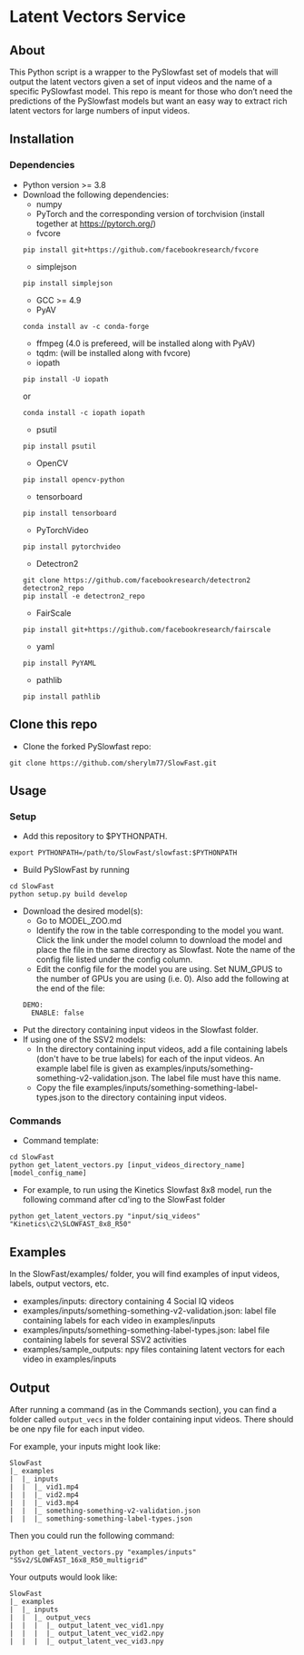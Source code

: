# Latent Vectors Service
## About
This Python script is a wrapper to the PySlowfast set of models that will output the latent vectors given a set of input videos and the name of a specific PySlowfast model. This repo is meant for those who don’t need the predictions of the PySlowfast models but want an easy way to extract rich latent vectors for large numbers of input videos.

## Installation
### Dependencies
- Python version >= 3.8
- Download the following dependencies:
  - numpy
  - PyTorch and the corresponding version of torchvision (install together at https://pytorch.org/)
  - fvcore
  ```
  pip install git+https://github.com/facebookresearch/fvcore
  ```
  - simplejson
  ```
  pip install simplejson
  ```
  - GCC >= 4.9
  - PyAV
  ```
  conda install av -c conda-forge
  ```
  - ffmpeg (4.0 is prefereed, will be installed along with PyAV)
  - tqdm: (will be installed along with fvcore)
  - iopath
  ```
  pip install -U iopath
  ```
  or
  ```
  conda install -c iopath iopath
  ```
  - psutil
  ```
  pip install psutil
  ```
  - OpenCV
  ```
  pip install opencv-python
  ```
  - tensorboard
  ```
  pip install tensorboard
  ```
  - PyTorchVideo
  ```
  pip install pytorchvideo
  ```
  - Detectron2
  ```
  git clone https://github.com/facebookresearch/detectron2 detectron2_repo
  pip install -e detectron2_repo
  ```
  - FairScale
  ```
  pip install git+https://github.com/facebookresearch/fairscale
  ```
  - yaml
  ```
  pip install PyYAML
  ```
  - pathlib
  ```
  pip install pathlib
  ```
  
## Clone this repo
- Clone the forked PySlowfast repo:
```
git clone https://github.com/sherylm77/SlowFast.git
```

## Usage

### Setup
- Add this repository to $PYTHONPATH.
```
export PYTHONPATH=/path/to/SlowFast/slowfast:$PYTHONPATH
```
- Build PySlowFast by running
```
cd SlowFast
python setup.py build develop
```
- Download the desired model(s):
  - Go to MODEL_ZOO.md
  - Identify the row in the table corresponding to the model you want. Click the link under the model column to download the model and place the file in the same directory as Slowfast. Note the name of the config file listed under the config column.
  - Edit the config file for the model you are using. Set NUM_GPUS to the number of GPUs you are using (i.e. 0). Also add the following at the end of the file:
  ```
  DEMO:
    ENABLE: false
  ```
- Put the directory containing input videos in the Slowfast folder.
- If using one of the SSV2 models:
  - In the directory containing input videos, add a file containing labels (don't have to be true labels) for each of the input videos. An example label file is given as examples/inputs/something-something-v2-validation.json. The label file must have this name.
  - Copy the file examples/inputs/something-something-label-types.json to the directory containing input videos.

### Commands
- Command template:
```
cd SlowFast
python get_latent_vectors.py [input_videos_directory_name] [model_config_name]
```
- For example, to run using the Kinetics Slowfast 8x8 model, run the following command after cd'ing to the SlowFast folder
```
python get_latent_vectors.py "input/siq_videos" "Kinetics\c2\SLOWFAST_8x8_R50"
```

## Examples
In the SlowFast/examples/ folder, you will find examples of input videos, labels, output vectors, etc.
- examples/inputs: directory containing 4 Social IQ videos
- examples/inputs/something-something-v2-validation.json: label file containing labels for each video in examples/inputs
- examples/inputs/something-something-label-types.json: label file containing labels for several SSV2 activities
- examples/sample_outputs: npy files containing latent vectors for each video in examples/inputs

## Output
After running a command (as in the Commands section), you can find a folder called ```output_vecs``` in the folder containing input videos. There should be one npy file for each input video.

For example, your inputs might look like:
```
SlowFast
|_ examples
|  |_ inputs
|  |  |_ vid1.mp4
|  |  |_ vid2.mp4
|  |  |_ vid3.mp4
|  |  |_ something-something-v2-validation.json
|  |  |_ something-something-label-types.json
```

Then you could run the following command:
```
python get_latent_vectors.py "examples/inputs" "SSv2/SLOWFAST_16x8_R50_multigrid"
```

Your outputs would look like:
```
SlowFast
|_ examples
|  |_ inputs
|  |  |_ output_vecs
|  |  |  |_ output_latent_vec_vid1.npy
|  |  |  |_ output_latent_vec_vid2.npy
|  |  |  |_ output_latent_vec_vid3.npy
```
